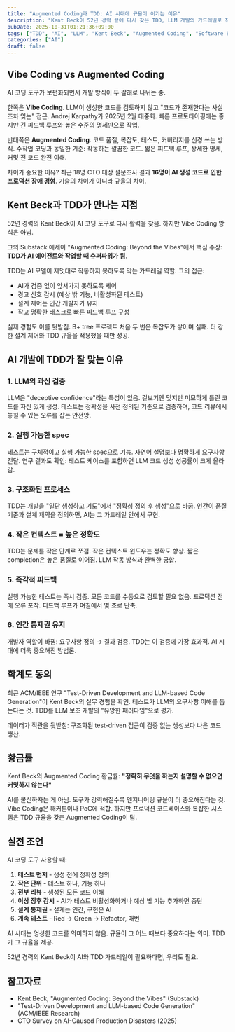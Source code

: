 ```yaml
---
title: "Augmented Coding과 TDD: AI 시대에 규율이 이기는 이유"
description: "Kent Beck이 52년 경력 끝에 다시 찾은 TDD, LLM 개발의 가드레일로 작동하는 이유, 그리고 Vibe Coding이 위험한 이유"
pubDate: 2025-10-31T01:21:36+09:00
tags: ["TDD", "AI", "LLM", "Kent Beck", "Augmented Coding", "Software Engineering"]
categories: ["AI"]
draft: false
---
```


## Vibe Coding vs Augmented Coding

AI 코딩 도구가 보편화되면서 개발 방식이 두 갈래로 나뉘는 중.

한쪽은 **Vibe Coding**. LLM이 생성한 코드를 검토하지 않고 "코드가 존재한다는 사실조차 잊는" 접근. Andrej Karpathy가 2025년 2월 대중화. 빠른 프로토타이핑에는 좋지만 긴 피드백 루프와 높은 수준의 명세만으로 작업.

반대쪽은 **Augmented Coding**. 코드 품질, 복잡도, 테스트, 커버리지를 신경 쓰는 방식. 수작업 코딩과 동일한 기준: 작동하는 깔끔한 코드. 짧은 피드백 루프, 상세한 명세, 커밋 전 코드 완전 이해.

차이가 중요한 이유? 최근 18명 CTO 대상 설문조사 결과 **16명이 AI 생성 코드로 인한 프로덕션 장애 경험**. 기술의 차이가 아니라 규율의 차이.

## Kent Beck과 TDD가 만나는 지점

52년 경력의 Kent Beck이 AI 코딩 도구로 다시 활력을 찾음. 하지만 Vibe Coding 방식은 아님.

그의 Substack 에세이 "Augmented Coding: Beyond the Vibes"에서 핵심 주장: **TDD가 AI 에이전트와 작업할 때 슈퍼파워가 됨**.

TDD는 AI 모델이 제멋대로 작동하지 못하도록 막는 가드레일 역할. 그의 접근:

- AI가 검증 없이 앞서가지 못하도록 제어
- 경고 신호 감시 (예상 밖 기능, 비활성화된 테스트)
- 설계 제어는 인간 개발자가 유지
- 작고 명확한 태스크로 빠른 피드백 루프 구성

실제 경험도 이를 뒷받침. B+ tree 프로젝트 처음 두 번은 복잡도가 쌓이며 실패. 더 강한 설계 제어와 TDD 규율을 적용했을 때만 성공.

## AI 개발에 TDD가 잘 맞는 이유

### 1. LLM의 과신 검증

LLM은 "deceptive confidence"라는 특성이 있음. 겉보기엔 맞지만 미묘하게 틀린 코드를 자신 있게 생성. 테스트는 정확성을 사전 정의된 기준으로 검증하며, 코드 리뷰에서 놓칠 수 있는 오류를 잡는 안전망.

### 2. 실행 가능한 spec

테스트는 구체적이고 실행 가능한 spec으로 기능. 자연어 설명보다 명확하게 요구사항 전달. 연구 결과도 확인: 테스트 케이스를 포함하면 LLM 코드 생성 성공률이 크게 올라감.

### 3. 구조화된 프로세스

TDD는 개발을 "일단 생성하고 기도"에서 "정확성 정의 후 생성"으로 바꿈. 인간이 품질 기준과 설계 제약을 정의하면, AI는 그 가드레일 안에서 구현.

### 4. 작은 컨텍스트 = 높은 정확도

TDD는 문제를 작은 단계로 쪼갬. 작은 컨텍스트 윈도우는 정확도 향상. 짧은 completion은 높은 품질로 이어짐. LLM 작동 방식과 완벽한 궁합.

### 5. 즉각적 피드백

실행 가능한 테스트는 즉시 검증. 모든 코드를 수동으로 검토할 필요 없음. 프로덕션 전에 오류 포착. 피드백 루프가 며칠에서 몇 초로 단축.

### 6. 인간 통제권 유지

개발자 역할이 바뀜: 요구사항 정의 → 결과 검증. TDD는 이 검증에 가장 효과적. AI 시대에 더욱 중요해진 방법론.

## 학계도 동의

최근 ACM/IEEE 연구 "Test-Driven Development and LLM-based Code Generation"이 Kent Beck의 실무 경험을 확인. 테스트가 LLM의 요구사항 이해를 돕는다는 것. TDD를 LLM 보조 개발의 "유망한 패러다임"으로 평가.

데이터가 직관을 뒷받침: 구조화된 test-driven 접근이 검증 없는 생성보다 나은 코드 생산.

## 황금률

Kent Beck의 Augmented Coding 황금률: **"정확히 무엇을 하는지 설명할 수 없으면 커밋하지 않는다"**

AI를 불신하자는 게 아님. 도구가 강력해질수록 엔지니어링 규율이 더 중요해진다는 것. Vibe Coding은 해커톤이나 PoC에 적합. 하지만 프로덕션 코드베이스와 복잡한 시스템은 TDD 규율을 갖춘 Augmented Coding이 답.

## 실전 조언

AI 코딩 도구 사용할 때:

1. **테스트 먼저** - 생성 전에 정확성 정의
2. **작은 단위** - 테스트 하나, 기능 하나
3. **전부 리뷰** - 생성된 모든 코드 이해
4. **이상 징후 감시** - AI가 테스트 비활성화하거나 예상 밖 기능 추가하면 중단
5. **설계 통제권** - 설계는 인간, 구현은 AI
6. **계속 테스트** - Red → Green → Refactor, 매번

AI 시대는 엉성한 코드를 의미하지 않음. 규율이 그 어느 때보다 중요하다는 의미. TDD가 그 규율을 제공.

52년 경력의 Kent Beck이 AI와 TDD 가드레일이 필요하다면, 우리도 필요.

## 참고자료

- Kent Beck, "Augmented Coding: Beyond the Vibes" (Substack)
- "Test-Driven Development and LLM-based Code Generation" (ACM/IEEE Research)
- CTO Survey on AI-Caused Production Disasters (2025)

